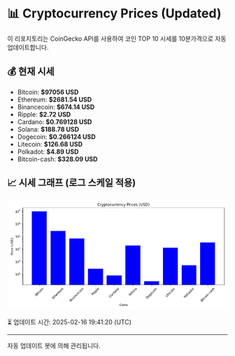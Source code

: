 
# 📊 Cryptocurrency Prices (Updated)

이 리포지토리는 CoinGecko API를 사용하여 코인 TOP 10 시세를 10분가격으로 자동 업데이트합니다.

## 💰 현재 시세
- Bitcoin: **$97056 USD**
- Ethereum: **$2681.54 USD**
- Binancecoin: **$674.14 USD**
- Ripple: **$2.72 USD**
- Cardano: **$0.769128 USD**
- Solana: **$188.78 USD**
- Dogecoin: **$0.266124 USD**
- Litecoin: **$126.68 USD**
- Polkadot: **$4.89 USD**
- Bitcoin-cash: **$328.09 USD**

## 📈 시세 그래프 (로그 스케일 적용)
![Crypto Prices](crypto_prices.png)

⏳ 업데이트 시간: 2025-02-16 19:41:20 (UTC)

---
자동 업데이트 봇에 의해 관리됩니다.
